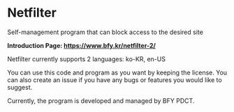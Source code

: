 # Netfilter
Self-management program that can block access to the desired site

**Introduction Page: https://www.bfy.kr/netfilter-2/** 

Netfilter currently supports 2 languages: ko-KR, en-US

You can use this code and program as you want by keeping the license. You can also create an issue if you have any bugs or features you would like to suggest.

Currently, the program is developed and managed by BFY PDCT.
